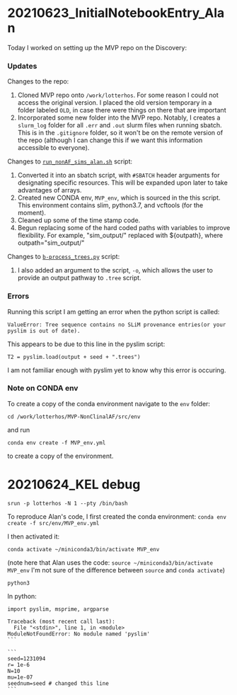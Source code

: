 # 20210623_InitialNotebookEntry_Alan

Today I worked on setting up the MVP repo on the Discovery:

### Updates

Changes to the repo:

1) Cloned MVP repo onto `/work/lotterhos`. For some reason I could not access the original version. I placed the old version temporary in a folder labeled `OLD`, in case there were things on there that are important
2) Incorporated some new folder into the MVP repo. Notably, I creates a `slurm_log` folder for all `.err` and `.out` slurm files when running sbatch. This is in the `.gitignore` folder, so it won't be on the remote version of the repo (although I can change this if we want this information accessible to everyone).


Changes to [`run_nonAF_sims_alan.sh`](https://github.com/ModelValidationProgram/MVP-NonClinalAF/blob/alan/src/run_nonAF_sims_alan.sh) script: 

1) Converted it into an sbatch script, with `#SBATCH` header arguments for designating specific resources. This will be expanded upon later to take advantages of arrays.
2) Created new CONDA env, `MVP_env`, which is sourced in the this script. This environment contains slim, python3.7, and vcftools (for the moment).
3) Cleaned up some of the time stamp code.
4) Begun replacing some of the hard coded paths with variables to improve flexibility. For example, "sim_output/" replaced with ${outpath}, where outpath="sim_output/"

Changes to [`b-process_trees.py`](https://github.com/ModelValidationProgram/MVP-NonClinalAF/blob/alan/src/b-process_trees.py) script:

1) I also added an argument to the script, `-o`, which allows the user to provide an output pathway to `.tree` script.
 
### Errors

Running this script I am getting an error when the python script is called:
```
ValueError: Tree sequence contains no SLiM provenance entries(or your pyslim is out of date).
```

This appears to be due to this line in the pyslim script:
```
T2 = pyslim.load(output + seed + ".trees")
```

I am not familiar enough with pyslim yet to know why this error is occuring.

### Note on CONDA env
To create a copy of the conda environment navigate to the `env` folder:
```
cd /work/lotterhos/MVP-NonClinalAF/src/env
```
and run 
```
conda env create -f MVP_env.yml
```
to create a copy of the environment.

# 20210624_KEL debug

`srun -p lotterhos -N 1 --pty /bin/bash`

To reproduce Alan's code, I first created the conda environment:
`conda env create -f src/env/MVP_env.yml`

I then activated it:

`conda activate ~/miniconda3/bin/activate MVP_env`

(note here that Alan uses the code: `source ~/miniconda3/bin/activate MVP_env`
I'm not sure of the difference between `source` and `conda activate`)

`python3`

In python:

````
import pyslim, msprime, argparse

Traceback (most recent call last):
  File "<stdin>", line 1, in <module>
ModuleNotFoundError: No module named 'pyslim'
```

```
seed=1231094
r= 1e-6
N=10
mu=1e-07
seednum=seed # changed this line
```

